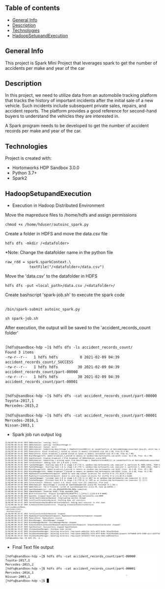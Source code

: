 ## Table of contents
* [General Info](#general-info)
* [Description](#description)
* [Technologies](#technologies)
* [HadoopSetupandExecution](#hadoopsetupandexecution)

## General Info
This project is Spark Mini Project that leverages spark to get the number of accidents per make and year of the car

## Description
In this project, we need to utilize data from an automobile tracking platform that tracks the history of important incidents after the initial sale of a new vehicle. Such incidents include subsequent private sales, repairs, and accident reports. The platform provides a good reference for second-hand buyers to understand the vehicles they are interested in.

A Spark program needs to be developed to get the number of accident records per make and year of the car.


## Technologies
Project is created with:
* Hortonworks HDP Sandbox 3.0.0
* Python 3.7+
* Spark2


## HadoopSetupandExecution

* Execution in Hadoop Distributed Environment

Move the mapreduce files to /home/hdfs and assign permissions

```
chmod +x /home/hduser/autoinc_spark.py

```
Create a folder in HDFS and move the data.csv file

```
hdfs dfs -mkdir /<datafolder>

```
*Note: Change the datafolder name in the python file
```
raw_rdd = spark.sparkContext.\
           textFile("/<datafolder>/data.csv")
```
Move the 'data.csv' to the datafolder in HDFS

```
hdfs dfs -put <local_path>/data.csv /<datafolder>/

```
Create bashscript 'spark-job.sh' to execute the spark code

```

/bin/spark-submit autoinc_spark.py

```

```
sh spark-job.sh

```

After execution, the output will be saved to the 'accident_records_count folder'

```

[hdfs@sandbox-hdp ~]$ hdfs dfs -ls accident_records_count/                                                                                                                                                              
Found 3 items                                                                                                                                                                                                           
-rw-r--r--   1 hdfs hdfs          0 2021-02-09 04:39 accident_records_count/_SUCCESS
-rw-r--r--   1 hdfs hdfs         30 2021-02-09 04:39 accident_records_count/part-00000
-rw-r--r--   1 hdfs hdfs         30 2021-02-09 04:39 accident_records_count/part-00001                                                  

```

```

[hdfs@sandbox-hdp ~]$ hdfs dfs -cat accident_records_count/part-00000                     
Toyota-2017,1
Mercedes-2015,2                                                     
                                                                                                 
[hdfs@sandbox-hdp ~]$ hdfs dfs -cat accident_records_count/part-00001                                                                                                                                                   
Mercedes-2016,1                                                               
Nissan-2003,1 

```


* Spark job run output log

![Alt text](screenshot/spark_job_output.PNG?raw=true "SparkJobLog")

* Final Text file output

![Alt text](screenshot/outputfile.PNG?raw=true "Outputfile")
